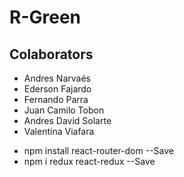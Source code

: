 # R-Green

## Colaborators

- Andres Narvaés
- Ederson Fajardo
- Fernando Parra
- Juan Camilo Tobon
- Andres David Solarte
- Valentina Viafara

* npm install react-router-dom --Save
* npm i redux react-redux --Save
